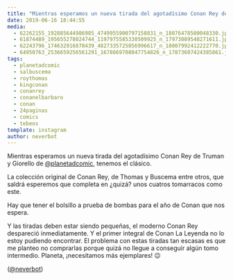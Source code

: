 ```yaml
---
title: "Mientras esperamos un nueva tirada del agotadísimo Conan Rey de Truman y Giorello de @planetadcomic, tenemos el clásico"
date: 2019-06-16 18:44:55
media: 
  - 62262155_192885644986985_4749955900797158831_n_18076478500048330.jpg
  - 61874489_195655278024744_1197975585330509925_n_17973089548271611.jpg
  - 62243796_174632916878439_4827335725856996617_n_18007992412222770.jpg
  - 64950763_2536659256561291_1678669708047754826_n_17873607424385861.jpg
tags: 
  - planetadcomic
  - salbuscema
  - roythomas
  - kingconan
  - conanrey
  - conanelbarbaro
  - conan
  - 24paginas
  - comics
  - tebeos
template: instagram
author: neverbot
---
```


Mientras esperamos un nueva tirada del agotadísimo Conan Rey de Truman y Giorello de [@planetadcomic](https://instagram.com/planetadcomic), tenemos el clásico.


La colección original de Conan Rey, de Thomas y Buscema entre otros, que saldrá esperemos que completa en ¿quizá? unos cuatros tomarracos como este.


Hay que tener el bolsillo a prueba de bombas para el año de Conan que nos espera.


Y las tiradas deben estar siendo pequeñas, el moderno Conan Rey despareció inmediatamente. Y el primer integral de Conan La Leyenda no lo estoy pudiendo encontrar. El problema con estas tiradas tan escasas es que me planteo no comprarlas porque quizá no llegue a conseguir algún tomo intermedio. Planeta, ¡necesitamos más ejemplares! 😉


([@neverbot](https://instagram.com/neverbot))

